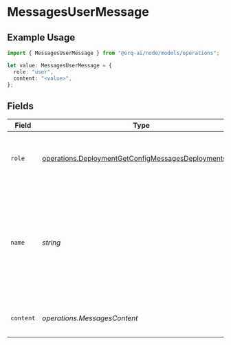 # MessagesUserMessage

## Example Usage

```typescript
import { MessagesUserMessage } from "@orq-ai/node/models/operations";

let value: MessagesUserMessage = {
  role: "user",
  content: "<value>",
};
```

## Fields

| Field                                                                                                                          | Type                                                                                                                           | Required                                                                                                                       | Description                                                                                                                    |
| ------------------------------------------------------------------------------------------------------------------------------ | ------------------------------------------------------------------------------------------------------------------------------ | ------------------------------------------------------------------------------------------------------------------------------ | ------------------------------------------------------------------------------------------------------------------------------ |
| `role`                                                                                                                         | [operations.DeploymentGetConfigMessagesDeploymentsRole](../../models/operations/deploymentgetconfigmessagesdeploymentsrole.md) | :heavy_check_mark:                                                                                                             | The role of the messages author, in this case `user`.                                                                          |
| `name`                                                                                                                         | *string*                                                                                                                       | :heavy_minus_sign:                                                                                                             | An optional name for the participant. Provides the model information to differentiate between participants of the same role.   |
| `content`                                                                                                                      | *operations.MessagesContent*                                                                                                   | :heavy_check_mark:                                                                                                             | The contents of the user message.                                                                                              |